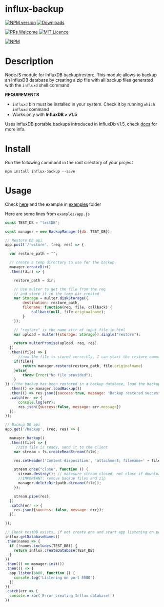 # influx-backup

[![NPM version](http://img.shields.io/npm/v/influx-backup.svg)](https://www.npmjs.com/package/influx-backup)
[![Downloads](https://img.shields.io/npm/dm/influx-backup.svg)](https://www.npmjs.com/package/influx-backup)

[![PRs Welcome](https://img.shields.io/badge/PRs-welcome-brightgreen.svg?style=flat-square)](http://makeapullrequest.com)
[![MIT Licence](https://badges.frapsoft.com/os/mit/mit.png?v=103)](https://opensource.org/licenses/mit-license.php)

[![NPM](https://nodei.co/npm/influx-backup.png?downloads=true)](https://nodei.co/npm/influx-backup/)

# Description

NodeJS module for InfluxDB backup/restore. This module allows to backup an InfluxDB database by creating a zip file with all backup files generated with the `influxd` shell command.

**REQUIREMENTS**

- `influxd` bin must be installed in your system. Check it by running `which influxd` command
- Works only with **InfluxDB > v1.5**

Uses InfluxDB portable backups introduced in InfluxDb v1.5, check [docs](https://docs.influxdata.com/influxdb/v1.7/administration/backup_and_restore/#online-backup-and-restore-for-influxdb-oss) for more info.

# Install

Run the following command in the root directory of your project

    npm install influx-backup --save


# Usage

Check [here](https://robertslando.github.io/node-influxdb-backup/) and the example in [examples](https://github.com/robertsLando/influx-backup/tree/master/examples) folder

Here are some lines from `examples/app.js`

```javascript
const TEST_DB = "testDB";

const manager = new BackupManager({db: TEST_DB});

// Restore DB api
app.post('/restore', (req, res) => {

  var restore_path = "";

  // create a temp directory to use for the backup
  manager.createDir()
  .then((dir) => {

    restore_path = dir;

    // Use multer to get the file from the req
    // and store it in the temp dir created
    var Storage = multer.diskStorage({
        destination: restore_path,
        filename: function(req, file, callback) {
            callback(null, file.originalname);
        }
    });

    // "restore" is the name attr of input file in html
    var upload = multer({storage: Storage}).single("restore");

    return multerPromise(upload, req, res)
  })
  .then((file) => {
      //now the file is stored correctly, I can start the restore command
    if(file){
        return manager.restore(restore_path, file.originalname)
    }else{
        throw Error("No file provided");
    }
}) //the backup has been restored in a backup database, load the backup in the main database
  .then(() => manager.loadBackup())
  .then(() => res.json({success:true, message: "Backup restored successfully"}))
  .catch(err => {
      console.log(err);
      res.json({success:false, message: err.message})
  });
});

// Backup DB api
app.get('/backup', (req, res) => {

  manager.backup()
  .then((file) => {
     //zip file is ready, send it to the client
    var stream = fs.createReadStream(file);

    res.setHeader('Content-disposition', 'attachment; filename=' + file.split('/').pop());

    stream.once("close", function () {
      stream.destroy(); // makesure stream closed, not close if download aborted.
      //IMPORTANT: remove backup files and zip
      manager.deleteDir(path.dirname(file));
    });

    stream.pipe(res);
  })
  .catch(err => {
    res.json({success: false, message: err});
  });

});

// Check testDB exists, if not create one and start app listening on port 8000
influx.getDatabaseNames()
.then(names => {
  if (!names.includes(TEST_DB)) {
    return influx.createDatabase(TEST_DB)
  }
})
.then(() => manager.init())
.then(() => {
  app.listen(8000, function () {
    console.log('Listening on port 8000')
  })
})
.catch(err => {
  console.error(`Error creating Influx database!`)
})

```

